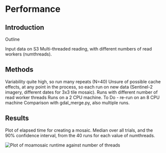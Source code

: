 # Performance
## Introduction
Outline

Input data on S3
Multi-threaded reading, with different numbers of read workers (numthreads).

## Methods
Variability quite high, so run many repeats (N=40)
Unsure of possible cache effects, at any point in the process, so
each run on new data (Sentinel-2 imagery, different dates for 3x3 tile
mosaic).
Runs with different number of read worker threads
Runs on a 2 CPU machine. To Do - re-run on an 8 CPU machine
Comparison with gdal_merge.py, also multiple runs.

## Results
Plot of elapsed time for creating a mosaic. Median over all trials, and
the 90% confidence interval, from the 40 runs for each value of numthreads. 

![Plot of moamosaic runtime against number of threads](moamosaictiming.png)
